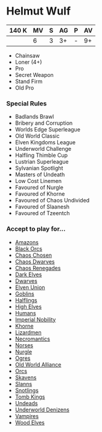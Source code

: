 # Helmut Wulf
| 140 K  | MV | S | AG | P | AV |
| --- | --- | --- | --- | --- | --- |
| | 6 | 3 | 3+ | - | 9+ |

* Chainsaw
* Loner (4+)
* Pro
* Secret Weapon
* Stand Firm
* Old Pro

### Special Rules
* Badlands Brawl
* Bribery and Corruption
* Worlds Edge Superleague
* Old World Classic
* Elven Kingdoms League
* Underworld Challenge
* Halfling Thimble Cup
* Lustrian Superleague
* Sylvanian Spotlight
* Masters of Undeath
* Low Cost Linemen
* Favoured of Nurgle
* Favoured of Khorne
* Favoured of Chaos Undivided
* Favoured of Slaanesh
* Favoured of Tzeentch

### Accept to play for...
* [Amazons](../teams/Amazons.md)
* [Black Orcs](../teams/Black_Orcs.md)
* [Chaos Chosen](../teams/Chaos_Chosen.md)
* [Chaos Dwarves](../teams/Chaos_Dwarves.md)
* [Chaos Renegades](../teams/Chaos_Renegades.md)
* [Dark Elves](../teams/Dark_Elves.md)
* [Dwarves](../teams/Dwarves.md)
* [Elven Union](../teams/Elven_Union.md)
* [Goblins](../teams/Goblins.md)
* [Halflings](../teams/Halflings.md)
* [High Elves](../teams/High_Elves.md)
* [Humans](../teams/Humans.md)
* [Imperial Nobility](../teams/Imperial_Nobility.md)
* [Khorne](../teams/Khorne.md)
* [Lizardmen](../teams/Lizardmen.md)
* [Necromantics](../teams/Necromantics.md)
* [Norses](../teams/Norses.md)
* [Nurgle](../teams/Nurgle.md)
* [Ogres](../teams/Ogres.md)
* [Old World Alliance](../teams/Old_World_Alliance.md)
* [Orcs](../teams/Orcs.md)
* [Skavens](../teams/Skavens.md)
* [Slanns](../teams/Slanns.md)
* [Snotlings](../teams/Snotlings.md)
* [Tomb Kings](../teams/Tomb_Kings.md)
* [Undeads](../teams/Undeads.md)
* [Underworld Denizens](../teams/Underworld_Denizens.md)
* [Vampires](../teams/Vampires.md)
* [Wood Elves](../teams/Wood_Elves.md)
